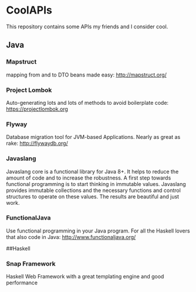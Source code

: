 # CoolAPIs
This repository contains some APIs my friends and I consider cool.

## Java

### Mapstruct
mapping from and to DTO beans made easy: http://mapstruct.org/

### Project Lombok
Auto-generating lots and lots of methods to avoid boilerplate code: https://projectlombok.org

### Flyway
Database migration tool for JVM-based Applications. Nearly as great as rake: http://flywaydb.org/

### Javaslang
Javaslang core is a functional library for Java 8+. It helps to reduce the amount of code and to increase the robustness. A first step towards functional programming is to start thinking in immutable values. Javaslang provides immutable collections and the necessary functions and control structures to operate on these values. The results are beautiful and just work.

### FunctionalJava 
Use functional programming in your Java program. For all the Haskell lovers that also code in Java: http://www.functionaljava.org/

##Haskell

### Snap Framework
Haskell Web Framework with a great templating engine and good performance
